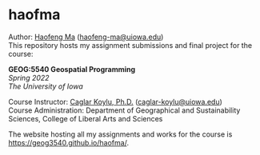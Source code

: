 # haofma
Author: [Haofeng Ma](https://clas.uiowa.edu/polisci/people/haofeng-ma) (haofeng-ma@uiowa.edu)
<br>This repository hosts my assignment submissions and final project for the course:

**GEOG:5540 Geospatial Programming**
<br>*Spring 2022*
<br>*The University of Iowa*


Course Instructor: [Caglar Koylu, Ph.D.](https://clas.uiowa.edu/geography/people/caglar-koylu) (caglar-koylu@uiowa.edu)
<br>Course Administration: Department of Geographical and Sustainability Sciences, College of Liberal Arts and Sciences


The website hosting all my assignments and works for the course is https://geog3540.github.io/haofma/.
